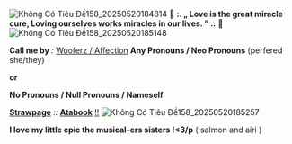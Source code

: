![Không Có Tiêu Đề158_20250520184814](https://github.com/user-attachments/assets/9c3296d0-9bbc-49d8-81e0-00f13d7becc9)
💌 **:. „ Love is the great miracle cure, Loving ourselves works miracles in our lives. ” .:** 🌹
![Không Có Tiêu Đề158_20250520185148](https://github.com/user-attachments/assets/a988bf62-f942-4f68-a768-e061895b3f82)


**Call me by** *:* [Wooferz / Affection](https://en.pronouns.page/@BarkAndBushes)
**Any Pronouns / Neo Pronouns** 
(perfered she/they)

**or**

**No Pronouns / Null Pronouns / Nameself**

[**Strawpage**](https://page-831.straw.page/) *::* [**Atabook**](https://onceaponatime.atabook.org/) [!!](https://m.youtube.com/watch?v=j1DnOm0DdQU&pp=ygUPT3RzdWthcmUgU3VtbWVy)
 ![Không Có Tiêu Đề158_20250520185257](https://github.com/user-attachments/assets/b2d80b79-eff5-4386-b5aa-f2fa053827cd)
 
**I love my little epic the musical-ers sisters !<3/p** ( salmon and airi )
